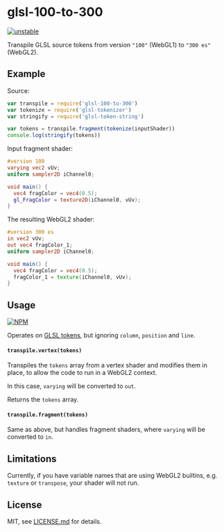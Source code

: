 # glsl-100-to-300

[![unstable](http://badges.github.io/stability-badges/dist/unstable.svg)](http://github.com/badges/stability-badges)

Transpile GLSL source tokens from version `"100"` (WebGL1) to `"300 es"` (WebGL2).

## Example

Source:

```js
var transpile = require('glsl-100-to-300')
var tokenize = require('glsl-tokenizer')
var stringify = require('glsl-token-string')

var tokens = transpile.fragment(tokenize(inputShader))
console.log(stringify(tokens))
```

Input fragment shader:

```glsl
#version 100
varying vec2 vUv;
uniform sampler2D iChannel0;

void main() {
  vec4 fragColor = vec4(0.5);
  gl_FragColor = texture2D(iChannel0, vUv);
}
```

The resulting WebGL2 shader:

```glsl
#version 300 es
in vec2 vUv;
out vec4 fragColor_1;
uniform sampler2D iChannel0;

void main() {
  vec4 fragColor = vec4(0.5);
  fragColor_1 = texture(iChannel0, vUv);
}
```

## Usage

[![NPM](https://nodei.co/npm/glsl-100-to-300.png)](https://www.npmjs.com/package/glsl-100-to-300)

Operates on [GLSL tokens](https://www.npmjs.com/package/glsl-tokenizer), but ignoring `column`, `position` and `line`.

#### `transpile.vertex(tokens)`

Transpiles the `tokens` array from a vertex shader and modifies them in place, to allow the code to run in a WebGL2 context.

In this case, `varying` will be converted to `out`.

Returns the `tokens` array.

#### `transpile.fragment(tokens)`

Same as above, but handles fragment shaders, where `varying` will be converted to `in`.

## Limitations

Currently, if you have variable names that are using WebGL2 builtins, e.g. `texture` or `transpose`, your shader will not run.

## License

MIT, see [LICENSE.md](http://github.com/Jam3/glsl-100-to-300/blob/master/LICENSE.md) for details.

